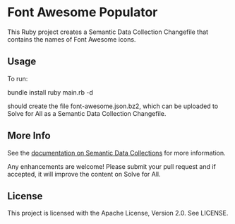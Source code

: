 # Font Awesome Populator

This Ruby project creates a Semantic Data Collection Changefile that contains
the names of Font Awesome icons.

## Usage

To run:

  bundle install
  ruby main.rb -d

should create the file font-awesome.json.bz2, which can be uploaded to
Solve for All as a Semantic Data Collection Changefile.

## More Info

See the [documentation on Semantic Data Collections](https://solveforall.com/docs/developer/semantic_data_collection) 
for more information.

Any enhancements are welcome! Please submit your pull request and if accepted, it will
improve the content on Solve for All.

## License

This project is licensed with the Apache License, Version 2.0. See LICENSE.
